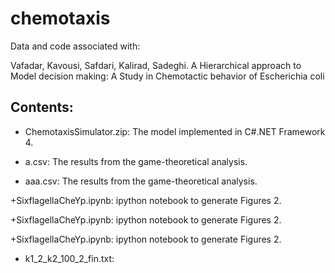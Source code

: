 # chemotaxis


Data and code associated with:

Vafadar, Kavousi, Safdari, Kalirad, Sadeghi. A Hierarchical approach to Model decision making: A Study in Chemotactic behavior of Escherichia coli

## Contents:

+ ChemotaxisSimulator.zip: The model implemented in C#.NET Framework 4.

+ a.csv: The results from the game-theoretical analysis.
+ aaa.csv: The results from the game-theoretical analysis.

+SixflagellaCheYp.ipynb: ipython notebook to generate Figures 2.

+SixflagellaCheYp.ipynb: ipython notebook to generate Figures 2.

+SixflagellaCheYp.ipynb: ipython notebook to generate Figures 2.


+ k1_2_k2_100_2_fin.txt: 
